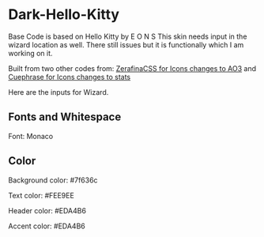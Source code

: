 # Dark-Hello-Kitty
Base Code is based on Hello Kitty by E O N S
This skin needs input in the wizard location as well. There still issues but it is functionally which I am working on it. 

Built from two other codes from:
<a href="https://github.com/ZerafinaCSS/Replace-the-AO3-Icons-2.0/tree/main">ZerafinaCSS for Icons changes to AO3</a> 
and <a href="https://archiveofourown.org/collections/Ao3skin/works/54000925">Cuephrase for Icons changes to stats</a> 

Here are the inputs for Wizard.

<h2>Fonts and Whitespace</h2>
<p>Font: Monaco</p>

<h2>Color</h2>
<p>Background color: #7f636c</p>
<p>Text color: #FEE9EE</p>
<p>Header color: #EDA4B6</p>
<p>Accent color: #EDA4B6</p>
